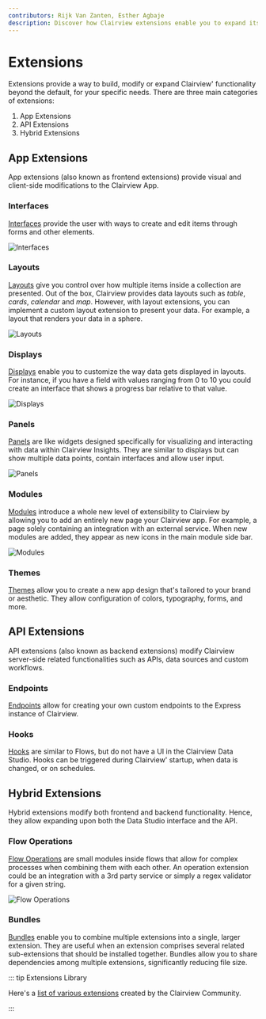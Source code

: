 ```yaml
---
contributors: Rijk Van Zanten, Esther Agbaje
description: Discover how Clairview extensions enable you to expand its features and how you can customize it to suit your specific needs.
---
```


# Extensions

Extensions provide a way to build, modify or expand Clairview' functionality beyond the default, for your specific needs.
There are three main categories of extensions:

1. App Extensions
2. API Extensions
3. Hybrid Extensions

## App Extensions

App extensions (also known as frontend extensions) provide visual and client-side modifications to the Clairview App.

### Interfaces

[Interfaces](/extensions/interfaces) provide the user with ways to create and edit items through forms and other
elements.

![Interfaces](https://marketing.clairview.app/assets/8c8d1da9-9e8a-4698-91c3-02d4a3cdefef.png)

### Layouts

[Layouts](/extensions/layouts) give you control over how multiple items inside a collection are presented. Out of the
box, Clairview provides data layouts such as _table_, _cards_, _calendar_ and _map_. However, with layout extensions, you
can implement a custom layout extension to present your data. For example, a layout that renders your data in a sphere.

![Layouts](https://marketing.clairview.app/assets/75900b67-a908-42fa-9bd3-de259c797cac.png)

### Displays

[Displays](/extensions/displays) enable you to customize the way data gets displayed in layouts. For instance, if you
have a field with values ranging from 0 to 10 you could create an interface that shows a progress bar relative to that
value.

![Displays](https://marketing.clairview.app/assets/533af564-7400-409f-a98c-19c4452b41db.png)

### Panels

[Panels](/extensions/panels) are like widgets designed specifically for visualizing and interacting with data within
Clairview Insights. They are similar to displays but can show multiple data points, contain interfaces and allow user
input.

![Panels](https://marketing.clairview.app/assets/2af5a9ce-ddfb-44ca-a8fc-afa18018841f.png)

### Modules

[Modules](/extensions/modules) introduce a whole new level of extensibility to Clairview by allowing you to add an
entirely new page your Clairview app. For example, a page solely containing an integration with an external service. When
new modules are added, they appear as new icons in the main module side bar.

![Modules](https://marketing.clairview.app/assets/f761a496-f49b-4fcc-a09e-d074b6cbf8a5.png)

### Themes

[Themes](/extensions/themes) allow you to create a new app design that's tailored to your brand or aesthetic. They allow
configuration of colors, typography, forms, and more.

## API Extensions

API extensions (also known as backend extensions) modify Clairview server-side related functionalities such as APIs, data
sources and custom workflows.

### Endpoints

[Endpoints](/extensions/endpoints) allow for creating your own custom endpoints to the Express instance of Clairview.

### Hooks

[Hooks](/extensions/hooks) are similar to Flows, but do not have a UI in the Clairview Data Studio. Hooks can be
triggered during Clairview' startup, when data is changed, or on schedules.

## Hybrid Extensions

Hybrid extensions modify both frontend and backend functionality. Hence, they allow expanding upon both the Data Studio
interface and the API.

### Flow Operations

[Flow Operations](/extensions/operations) are small modules inside flows that allow for complex processes when combining
them with each other. An operation extension could be an integration with a 3rd party service or simply a regex
validator for a given string.

![Flow Operations](https://marketing.clairview.app/assets/c7e7cef2-b089-4dcc-8cba-9efd6ef292f0.png)

### Bundles

[Bundles](/extensions/bundles) enable you to combine multiple extensions into a single, larger extension. They are
useful when an extension comprises several related sub-extensions that should be installed together. Bundles allow you
to share dependencies among multiple extensions, significantly reducing file size.

::: tip Extensions Library

Here's a [list of various extensions](https://github.com/clairview-community/awesome-clairview#extensions) created by the
Clairview Community.

:::
